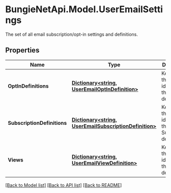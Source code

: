 # BungieNetApi.Model.UserEmailSettings
The set of all email subscription/opt-in settings and definitions.
## Properties

Name | Type | Description | Notes
------------ | ------------- | ------------- | -------------
**OptInDefinitions** | [**Dictionary&lt;string, UserEmailOptInDefinition&gt;**](UserEmailOptInDefinition.md) | Keyed by the name identifier of the opt-in definition. | [optional] 
**SubscriptionDefinitions** | [**Dictionary&lt;string, UserEmailSubscriptionDefinition&gt;**](UserEmailSubscriptionDefinition.md) | Keyed by the name identifier of the Subscription definition. | [optional] 
**Views** | [**Dictionary&lt;string, UserEmailViewDefinition&gt;**](UserEmailViewDefinition.md) | Keyed by the name identifier of the View definition. | [optional] 

[[Back to Model list]](../README.md#documentation-for-models) [[Back to API list]](../README.md#documentation-for-api-endpoints) [[Back to README]](../README.md)

